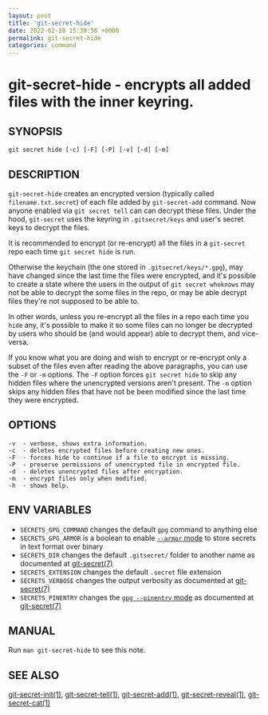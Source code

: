 ```yaml
---
layout: post
title: 'git-secret-hide'
date: 2022-02-20 15:39:56 +0000
permalink: git-secret-hide
categories: command
---
```

git-secret-hide - encrypts all added files with the inner keyring.
==================================================================

## SYNOPSIS

    git secret hide [-c] [-F] [-P] [-v] [-d] [-m]


## DESCRIPTION
`git-secret-hide` creates an encrypted version (typically called `filename.txt.secret`)
of each file added by `git-secret-add` command.
Now anyone enabled via `git secret tell` can can decrypt these files. Under the hood,
`git-secret` uses the keyring in `.gitsecret/keys` and user's secret keys to decrypt the files.

It is recommended to encrypt (or re-encrypt) all the files in a `git-secret` repo each
time `git secret hide` is run.

Otherwise the keychain (the one stored in `.gitsecret/keys/*.gpg`),
may have changed since the last time the files were encrypted, and it's possible
to create a state where the users in the output of `git secret whoknows`
may not be able to decrypt the some files in the repo, or may be able decrypt files
they're not supposed to be able to.

In other words, unless you re-encrypt all the files in a repo each time you `hide` any,
it's possible to make it so some files can no longer be decrypted by users who should be
(and would appear) able to decrypt them, and vice-versa.

If you know what you are doing and wish
to encrypt or re-encrypt only a subset of the files
even after reading the above paragraphs, you can use the `-F` or `-m` options.
The `-F` option forces `git secret hide` to skip any hidden files
where the unencrypted versions aren't present.
The `-m` option skips any hidden files that have
not be been modified since the last time they were encrypted.


## OPTIONS

    -v  - verbose, shows extra information.
    -c  - deletes encrypted files before creating new ones.
    -F  - forces hide to continue if a file to encrypt is missing.
    -P  - preserve permissions of unencrypted file in encrypted file.
    -d  - deletes unencrypted files after encryption.
    -m  - encrypt files only when modified.
    -h  - shows help.


## ENV VARIABLES

- `SECRETS_GPG_COMMAND` changes the default `gpg` command to anything else
- `SECRETS_GPG_ARMOR` is a boolean to enable [`--armor` mode](https://www.gnupg.org/gph/en/manual/r1290.html) to store secrets in text format over binary
- `SECRETS_DIR` changes the default `.gitsecret/` folder to another name as documented at [git-secret(7)](https://git-secret.io/)
- `SECRETS_EXTENSION` changes the default `.secret` file extension
- `SECRETS_VERBOSE` changes the output verbosity as documented at [git-secret(7)](https://git-secret.io/)
- `SECRETS_PINENTRY` changes the [`gpg --pinentry` mode](https://github.com/gpg/pinentry) as documented at [git-secret(7)](https://git-secret.io/)


## MANUAL

Run `man git-secret-hide` to see this note.


## SEE ALSO

[git-secret-init(1)](https://git-secret.io/git-secret-init), [git-secret-tell(1)](https://git-secret.io/git-secret-tell),
[git-secret-add(1)](https://git-secret.io/git-secret-add), [git-secret-reveal(1)](https://git-secret.io/git-secret-reveal),
[git-secret-cat(1)](https://git-secret.io/git-secret-cat)
